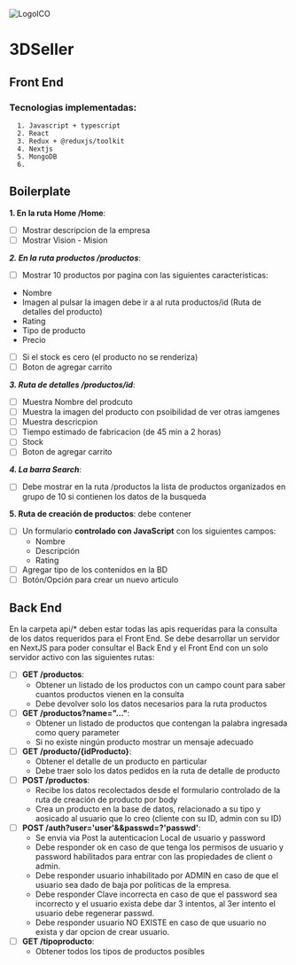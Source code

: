 ![LogoICO](https://user-images.githubusercontent.com/16067675/209176194-1853262c-dacd-46e9-aa32-db310e7a2d66.jpg)

# 3DSeller 

## Front End
### Tecnologias implementadas:
      1. Javascript + typescript
      2. React
      3. Redux + @reduxjs/toolkit
      4. Nextjs 
      5. MongoDB
      6. 
      
## Boilerplate

__1.  En la ruta Home /Home__:

- [ ] Mostrar descripcion de la empresa
- [ ] Mostrar Vision - Mision 
    
___2. En la ruta productos /productos___:
- [ ] Mostrar 10 productos por pagina con las siguientes caracteristicas:
- Nombre
- Imagen al pulsar la imagen debe ir a al ruta productos/id (Ruta de detalles del producto)
- Rating 
- Tipo de producto
- Precio
- [ ] Si el stock es cero (el producto no se renderiza)
- [ ] Boton de agregar carrito
    
___3. Ruta de detalles /productos/id___:
- [ ] Muestra Nombre del prodcuto
- [ ] Muestra la imagen del producto con psoibilidad de ver otras iamgenes
- [ ] Muestra descricpion
- [ ] Tiempo estimado de fabricacion (de 45 min a 2 horas)
- [ ] Stock
- [ ] Boton de agregar carrito
    
___4. La barra Search___:
- [ ] Debe mostrar en la ruta /productos la lista de productos organizados en grupo de 10 si contienen los datos de la busqueda
    
__5. Ruta de creación de productos__: debe contener

- [ ] Un formulario __controlado con JavaScript__ con los siguientes campos:
  - Nombre
  - Descripción
  - Rating
- [ ] Agregar tipo de los contenidos en la BD 
- [ ] Botón/Opción para crear un nuevo articulo
    
## Back End
En la carpeta api/* deben estar todas las apis requeridas para la consulta de los datos requeridos para el Front End.
Se debe desarrollar un servidor en NextJS  para poder consultar el Back End y el Front End con un solo servidor activo con las siguientes rutas:

- [ ] __GET /productos__:
  - Obtener un listado de los productos con un campo count para saber cuantos productos vienen en la consulta
  - Debe devolver solo los datos necesarios para la ruta productos
- [ ] __GET /productos?name="..."__:
  - Obtener un listado de productos que contengan la palabra ingresada como query parameter
  - Si no existe ningún producto mostrar un mensaje adecuado
- [ ] __GET /producto/{idProducto}__:
  - Obtener el detalle de un producto en particular
  - Debe traer solo los datos pedidos en la ruta de detalle de producto
- [ ] __POST /productos__:
  - Recibe los datos recolectados desde el formulario controlado de la ruta de creación de producto por body
  - Crea un producto en la base de datos, relacionado a su tipo y aosicado al usuario que lo creo (cliente con su ID, admin con su ID)
- [ ] __POST /auth?user='user'&&passwd=?'passwd'__:
  - Se envia via Post la autenticacion Local de usuario y password
  - Debe responder ok en caso de que tenga los permisos de usuario y password habilitados para entrar con las propiedades de client o admin.
  - Debe responder usuario inhabilitado por ADMIN en caso de que el usuario sea dado de baja por politicas de la empresa.
  - Debe responder Clave incorrecta en caso de que el password sea incorrecto y el usuario exista debe dar 3 intentos, al 3er intento el usuario debe regenerar passwd.
  - Debe responder usuario NO EXISTE en caso de que usuario no exista y dar opcion de crear usuario.
- [ ] __GET /tipoproducto__:
  - Obtener todos los tipos de productos posibles
  

      

